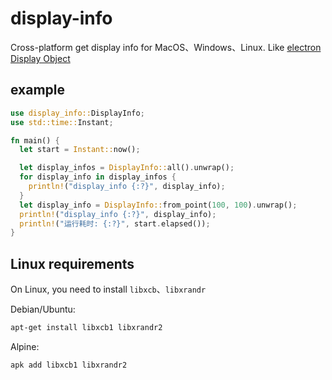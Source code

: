 # display-info

Cross-platform get display info for MacOS、Windows、Linux. Like [electron Display Object](https://www.electronjs.org/docs/latest/api/structures/display)

## example

```rust
use display_info::DisplayInfo;
use std::time::Instant;

fn main() {
  let start = Instant::now();

  let display_infos = DisplayInfo::all().unwrap();
  for display_info in display_infos {
    println!("display_info {:?}", display_info);
  }
  let display_info = DisplayInfo::from_point(100, 100).unwrap();
  println!("display_info {:?}", display_info);
  println!("运行耗时: {:?}", start.elapsed());
}
```

## Linux requirements

On Linux, you need to install `libxcb`、`libxrandr`

Debian/Ubuntu:

```sh
apt-get install libxcb1 libxrandr2
```

Alpine:

```sh
apk add libxcb1 libxrandr2
```
